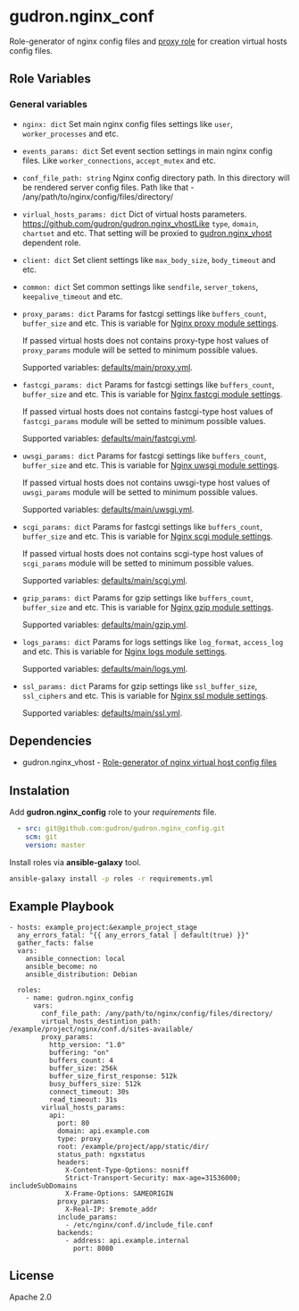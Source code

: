 gudron.nginx_conf
=========

Role-generator of nginx config files and [proxy role](https://github.com/gudron/gudron.nginx_vhost) for creation virtual hosts config files.

Role Variables
--------------

### General variables

  * `nginx: dict`
    Set main nginx config files settings like `user`, `worker_processes` and etc.

  * `events_params: dict`
    Set event section settings in main nginx config files. Like `worker_connections`, `accept_mutex` and etc.

  * `conf_file_path: string`
    Nginx config directory path. In this directory will be rendered server config files. Path like that - /any/path/to/nginx/config/files/directory/

  * `virlual_hosts_params: dict`
    Dict of virtual hosts parameters. https://github.com/gudron/gudron.nginx_vhostLike `type`, `domain`, `chartset` and etc. That setting will be proxied to [gudron.nginx_vhost](https://github.com/gudron/gudron.nginx_vhost) dependent role.

  * `client: dict`
    Set client settings like `max_body_size`, `body_timeout` and etc.

  * `common: dict`
    Set common settings like `sendfile`, `server_tokens`, `keepalive_timeout` and etc.

  * `proxy_params: dict`
    Params for fastcgi settings like `buffers_count`, `buffer_size` and etc. This is variable for [Nginx proxy module settings](https://nginx.org/ru/docs/http/ngx_http_proxy_module.html).
    
    If passed virtual hosts does not contains proxy-type host values of `proxy_params` module will be setted to minimum possible values.

    Supported variables: [defaults/main/proxy.yml](defaults/main/proxy.yml).

  * `fastcgi_params: dict`
    Params for fastcgi settings like `buffers_count`, `buffer_size` and etc. This is variable for [Nginx fastcgi module settings](http://nginx.org/ru/docs/http/ngx_http_fastcgi_module.html).
    
    If passed virtual hosts does not contains fastcgi-type host values of `fastcgi_params` module will be setted to minimum possible values.

    Supported variables: [defaults/main/fastcgi.yml](defaults/main/fastcgi.yml).

  * `uwsgi_params: dict`
    Params for fastcgi settings like `buffers_count`, `buffer_size` and etc. This is variable for [Nginx uwsgi module settings](https://nginx.org/ru/docs/http/ngx_http_uwsgi_module.html).

    If passed virtual hosts does not contains uwsgi-type host values of `uwsgi_params` module will be setted to minimum possible values.

    Supported variables: [defaults/main/uwsgi.yml](defaults/main/uwsgi.yml).

  * `scgi_params: dict`
    Params for fastcgi settings like `buffers_count`, `buffer_size` and etc. This is variable for [Nginx scgi module settings](http://nginx.org/en/docs/http/ngx_http_scgi_module.html).

    If passed virtual hosts does not contains scgi-type host values of `scgi_params` module will be setted to minimum possible values.

    Supported variables: [defaults/main/scgi.yml](defaults/main/scgi.yml).

  * `gzip_params: dict`
    Params for gzip settings like `buffers_count`, `buffer_size` and etc. This is variable for [Nginx gzip module settings](https://nginx.org/ru/docs/http/ngx_http_gzip_module.html).

    Supported variables: [defaults/main/gzip.yml](defaults/main/gzip.yml).

  * `logs_params: dict`
    Params for logs settings like `log_format`, `access_log` and etc. This is variable for [Nginx logs module settings](https://nginx.org/ru/docs/http/ngx_http_log_module.html).

    Supported variables: [defaults/main/logs.yml](defaults/main/logs.yml).

  * `ssl_params: dict`
    Params for gzip settings like `ssl_buffer_size`, `ssl_ciphers` and etc. This is variable for [Nginx ssl module settings](https://nginx.org/ru/docs/http/ngx_http_ssl_module.html).

    Supported variables: [defaults/main/ssl.yml](defaults/main/ssl.yml).

Dependencies
------------

  * gudron.nginx_vhost - [Role-generator of nginx virtual host config files](https://github.com/gudron/gudron.nginx_vhost)

Instalation
-----------

Add **gudron.nginx_config** role to your *requirements* file.

```yaml
  - src: git@github.com:gudron/gudron.nginx_config.git
    scm: git
    version: master
```

Install roles via **ansible-galaxy** tool.

```bash
ansible-galaxy install -p roles -r requirements.yml
```

Example Playbook
----------------

    - hosts: example_project:&example_project_stage
      any_errors_fatal: "{{ any_errors_fatal | default(true) }}"
      gather_facts: false
      vars:
        ansible_connection: local
        ansible_become: no
        ansible_distribution: Debian
            
      roles:
        - name: gudron.nginx_config
          vars: 
            conf_file_path: /any/path/to/nginx/config/files/directory/
            virtual_hosts_destintion_path: /example/project/nginx/conf.d/sites-available/
            proxy_params:
              http_version: "1.0"
              buffering: "on"
              buffers_count: 4
              buffer_size: 256k
              buffer_size_first_response: 512k
              busy_buffers_size: 512k
              connect_timeout: 30s
              read_timeout: 31s
            virlual_hosts_params:
              api:
                port: 80
                domain: api.example.com
                type: proxy
                root: /example/project/app/static/dir/
                status_path: ngxstatus
                headers:
                  X-Content-Type-Options: nosniff
                  Strict-Transport-Security: max-age=31536000; includeSubDomains
                  X-Frame-Options: SAMEORIGIN
                proxy_params:
                  X-Real-IP: $remote_addr
                include_params:
                  - /etc/nginx/conf.d/include_file.conf
                backends: 
                  - address: api.example.internal
                    port: 8080


License
-------

Apache 2.0
